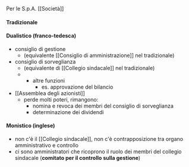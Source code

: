 
Per le S.p.A. [[Società]]


#### Tradizionale

#### Dualistico (franco-tedesca)
- consiglio di gestione
	- (equivalente [[Consiglio di amministrazione]] nel tradizionale)
- consiglio di sorveglianza
	- (equivalente di [[Collegio sindacale]] nel tradizionale)
	- + altre funzioni
		- es. approvazione del bilancio
- [[Assemblea degli azionisti]]
	- perde molti poteri, rimangono:
		- nomina e revoca dei membri del consiglio di sorveglianza
		- determinazione dei dividendi
#### Monistico (inglese)
- non c'è il [[Collegio sindacale]], non c'è contrapposizione tra organo amministrativo e controllo
- ci sono amministratori che ricoprono il ruolo dei membri del collegio sindacale (**comitato per il controllo sulla gestione**)